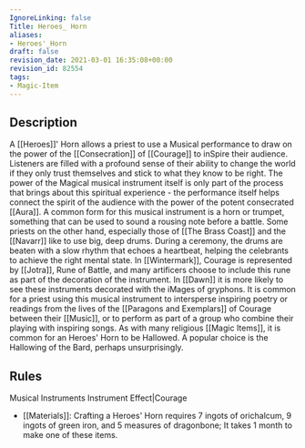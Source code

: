 ```yaml
---
IgnoreLinking: false
Title: Heroes_ Horn
aliases:
- Heroes'_Horn
draft: false
revision_date: 2021-03-01 16:35:08+00:00
revision_id: 82554
tags:
- Magic-Item
---
```


## Description
A [[Heroes]]' Horn allows a priest to use a Musical performance to draw on the power of the [[Consecration]] of [[Courage]] to inSpire their audience. Listeners are filled with a profound sense of their ability to change the world if they only trust themselves and stick to what they know to be right. The power of the Magical musical instrument itself is only part of the process that brings about this spiritual experience - the performance itself helps connect the spirit of the audience with the power of the potent consecrated [[Aura]]. 
A common form for this musical instrument is a horn or trumpet, something that can be used to sound a rousing note before a battle. Some priests on the other hand, especially those of [[The Brass Coast]] and the [[Navarr]] like to use big, deep drums. During a ceremony, the drums are beaten with a slow rhythm that echoes a heartbeat, helping the celebrants to achieve the right mental state. In [[Wintermark]], Courage is represented by [[Jotra]], Rune of Battle, and many artificers choose to include this rune as part of the decoration of the instrument. In [[Dawn]] it is more likely to see these instruments decorated with the iMages of gryphons.
It is common for a priest using this musical instrument to intersperse inspiring poetry or readings from the lives of the [[Paragons and Exemplars]] of Courage between their [[Music]], or to perform as part of a group who combine their playing with inspiring songs.
As with many religious [[Magic Items]], it is common for an Heroes' Horn to be Hallowed. A popular choice is the Hallowing of the Bard, perhaps unsurprisingly.
## Rules
Musical Instruments
Instrument Effect|Courage
* [[Materials]]: Crafting a Heroes' Horn requires 7 ingots of orichalcum, 9 ingots of green iron, and 5 measures of dragonbone; It takes 1 month to make one of these items.